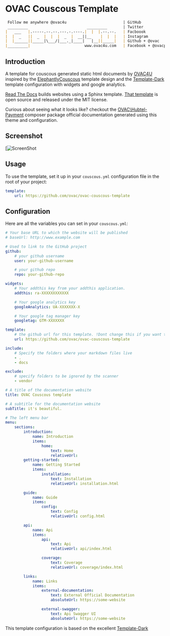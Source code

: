 # OVAC Couscous Template


```md
 Follow me anywhere @ovac4u                         | GitHub
 _________                          _________       | Twitter
|   ___   |.-----.--.--.---.-.----.|  |  |.--.--.   | Facboook
|  |  _   ||  _  |  |  |  _  |  __||__    |  |  |   | Instagram
|  |______||_____|\___/|___._|____|   |__||_____|   | Github + @ovac
|_________|                        www.ovac4u.com   | Facebook + @ovacposts
```


## Introduction
A template for couscous generated static html documents by [OVAC4U](https://www.ovac4u.com) inspired by the [ElephantlyCouscous](https://github.com/elephantly/ElephantlyCouscous) template design and the [Template-Dark](https://github.com/CouscousPHP/Template-Dark) template configuration with widgets and google analytics.

[Read The Docs](https://readthedocs.org/) builds websites using a Sphinx template. [That template](https://github.com/snide/sphinx_rtd_template) is open source and released under the MIT license.

Curious about seeing what it looks like? checkout the [OVAC\Hubtel-Payment](`https://ovac4u.com/packages/hubtel-payment`) composer package official documentation generated using this theme and configuration.

## Screenshot
[![ScreenShot](https://raw.githubusercontent.com/ovac/ovac-couscous-template/master/img/screenshot.png)

## Usage

To use the template, set it up in your `couscous.yml` configuration file in the root of your project:

```yaml
template:
    url: https://github.com/ovac/ovac-couscous-template
```

## Configuration

Here are all the variables you can set in your `couscous.yml`:

```yaml
# Your base URL to which the website will be published
# baseUrl: http://www.example.com

# Used to link to the GitHub project
github:
    # your github username
    user: your-github-username

    # your github repo
    repo: your-github-repo

widgets:
    # Your addthis key from your addthis application.
    addthis: ra-XXXXXXXXXXXX

    # Your google analytics key
    googleAnalytics: UA-XXXXXXX-X

    # Your google tag manager key
    googletag: GTM-XXXXXXX

template:
    # the github url for this template. !Dont change this if you want this theme.
    url: https://github.com/ovac/ovac-couscous-template

include:
    # Specify the folders where your markdown files live
    - .
    - docs

exclude:
    # specify folders to be ignored by the scanner
    - vendor

# A title of the documentation website
title: OVAC Couscous template

# A subtitle for the documentation website
subTitle: it's beautiful.

# The left menu bar
menu:
    sections:
        introduction:
            name: Introduction
            items:
                home:
                    text: Home
                    relativeUrl:
        getting-started:
            name: Getting Started
            items:
                installation:
                    text: Installation
                    relativeUrl: installation.html

        guide:
            name: Guide
            items:
                config:
                    text: Config
                    relativeUrl: config.html

        api:
            name: Api
            items:
                api:
                    text: Api
                    relativeUrl: api/index.html

                coverage:
                    text: Coverage
                    relativeUrl: coverage/index.html

        links:
            name: Links
            items:
                external-documentation:
                    text: External Official Documentation
                    absoluteUrl: https://some-website

                external-swagger:
                    text: Api Swagger UI
                    absoluteUrl: https://some-website
```

This template configuration is based on the excellent [Template-Dark](https://github.com/CouscousPHP/Template-Dark)
